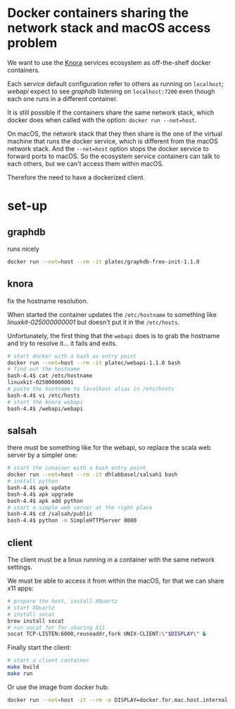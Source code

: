 # Docker containers sharing the network stack and macOS access problem

We want to use the [Knora](http://www.knora.org/) services ecosystem as off-the-shelf docker containers.

Each service default configuration refer to others as running on  `localhost`; *webapi* expect to see *graphdb* listening on `localhost:7200` even though each one runs in a different container.

It is still possible if the containers share the same network stack, which docker does when called with the option: `docker run --net=host`.

On macOS, the network stack that they then share is the one of the virtual machine that runs the docker service, which is different from the macOS network stack. And the `--net=host` option stops the docker service to forward ports to macOS.
So the ecosystem service containers can talk to each others, but we can't access them within macOS.

Therefore the need to have a dockerized client.

# set-up

## graphdb

runs nicely

```bash
docker run --net=host --rm -it platec/graphdb-free-init-1.1.0
```

## knora

fix the hostname resolution.

When started the container updates the `/etc/hostname` to something like *linuxkit-025000000001* but doesn't put it in the `/etc/hosts`.

Unfortunately, the first thing that the `webapi` does is to grab the hostname and try to resolve it… it fails and exits.

```bash
# start docker with a bash as entry point
docker run --net=host --rm -it platec/webapi-1.1.0 bash
# find out the hostname
bash-4.4$ cat /etc/hostname
linuxkit-025000000001
# paste the hostname to localhost alias in /etc/hosts
bash-4.4$ vi /etc/hosts
# start the knora webapi
bash-4.4$ /webapi/webapi
```

## salsah

there must be something like for the webapi, so replace the scala web server by a simpler one:

```bash
# start the conainer with a bash entry point
docker run --net=host --rm -it dhlabbasel/salsah1 bash
# install python
bash-4.4$ apk update
bash-4.4$ apk upgrade
bash-4.4$ apk add python
# start a simple web server at the right place
bash-4.4$ cd /salsah/public
bash-4.4$ python -m SimpleHTTPServer 8080
```

## client

The client must be a linux running in a container with the same network settings.

We must be able to access it from within the macOS, for that we can share x11 apps:

```bash
# prepare the host, install XQuartz
# start XQuartz
# install socat
brew install socat
# run socat for for sharing X11
socat TCP-LISTEN:6000,reuseaddr,fork UNIX-CLIENT:\"$DISPLAY\" &
```

Finally start the client:

```bash
# start a client container
make build
make run
```

Or use the image from docker hub:

```bash
docker run --net=host -it --rm -e DISPLAY=docker.for.mac.host.internal:0 platec/knoradockerstackclient
```

